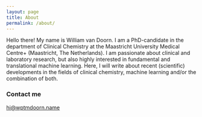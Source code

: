 ```yaml
---
layout: page
title: About
permalink: /about/
---
```


Hello there! My name is William van Doorn. I am a PhD-candidate in the department of Clinical Chemistry at the Maastricht University Medical Centre+ (Maastricht, The Netherlands). I am passionate about clinical and laboratory research, but also highly interested in fundamental and translational machine learning. Here, I will write about recent (scientific) developments in the fields of clinical chemistry, machine learning and/or the combination of both.

### Contact me

[hi@wptmdoorn.name](mailto:hi@wptmdoorn.name)
